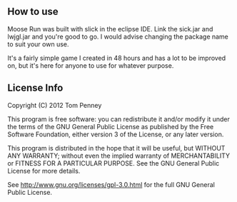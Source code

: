 How to use
--

Moose Run was built with slick in the eclipse IDE. Link the sick.jar and lwjgl.jar and you're good to go. I would advise changing the package name to suit your own use.

It's a fairly simple game I created in 48 hours and has a lot to be improved on, but it's here for anyone to use for whatever purpose.


License Info
--

Copyright (C) 2012  Tom Penney

This program is free software: you can redistribute it and/or modify
it under the terms of the GNU General Public License as published by
the Free Software Foundation, either version 3 of the License, or any later version.

This program is distributed in the hope that it will be useful,
but WITHOUT ANY WARRANTY; without even the implied warranty of
MERCHANTABILITY or FITNESS FOR A PARTICULAR PURPOSE.  See the
GNU General Public License for more details.

See <http://www.gnu.org/licenses/gpl-3.0.html> for the full GNU General Public License.
